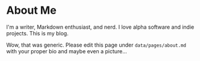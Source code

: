 # About Me

I'm a writer, Markdown enthusiast, and nerd. I love alpha software and indie projects. This is my blog.

Wow, that was generic. Please edit this page under `data/pages/about.md` with your proper bio and maybe even a picture...